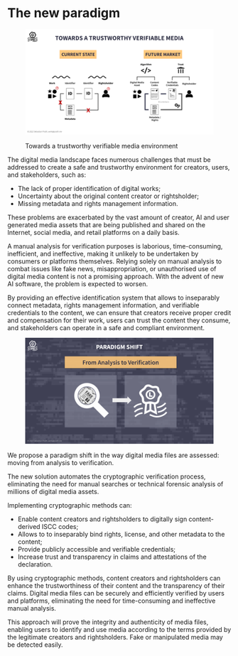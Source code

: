 # The new paradigm

<figure><img src="../.gitbook/assets/Towards-trustworthy.png" alt=""><figcaption><p>Towards a trustworthy verifiable media environment</p></figcaption></figure>

The digital media landscape faces numerous challenges that must be addressed to create a safe and trustworthy environment for creators, users, and stakeholders, such as:

* The lack of proper identification of digital works;
* Uncertainty about the original content creator or rightsholder;
* Missing metadata and rights management information.

These problems are exacerbated by the vast amount of creator, AI and user generated media assets that are being published and shared on the Internet, social media, and retail platforms on a daily basis.

A manual analysis for verification purposes is laborious, time-consuming, inefficient, and ineffective, making it unlikely to be undertaken by consumers or platforms themselves. Relying solely on manual analysis to combat issues like fake news, misappropriation, or unauthorised use of digital media content is not a promising approach. With the advent of new AI software, the problem is expected to worsen.

By providing an effective identification system that allows to inseparably connect metadata, rights management information, and verifiable credentials to the content, we can ensure that creators receive proper credit and compensation for their work, users can trust the content they consume, and stakeholders can operate in a safe and compliant environment.

<figure><img src="../.gitbook/assets/Analysis-verification.png" alt=""><figcaption></figcaption></figure>

We propose a paradigm shift in the way digital media files are assessed: moving from analysis to verification.

The new solution automates the cryptographic verification process, eliminating the need for manual searches or technical forensic analysis of millions of digital media assets.&#x20;

Implementing cryptographic methods can:

* Enable content creators and rightsholders to digitally sign content-derived ISCC codes;
* Allows to to inseparably bind rights, license, and other metadata to the content;
* Provide publicly accessible and verifiable credentials;
* Increase trust and transparency in claims and attestations of the declaration.

By using cryptographic methods, content creators and rightsholders can enhance the trustworthiness of their content and the transparency of their claims. Digital media files can be securely and efficiently verified by users and platforms, eliminating the need for time-consuming and ineffective manual analysis.

This approach will prove the integrity and authenticity of media files, enabling users to identify and use media according to the terms provided by the legitimate creators and rightsholders. Fake or manipulated media may be detected easily.
